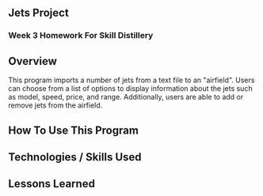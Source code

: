 ## Jets Project
### Week 3 Homework For Skill Distillery

## Overview
This program imports a number of jets from a text file to an "airfield". Users can choose from a
list of options to display information about the jets such as model, speed,
price, and range. Additionally, users are able to add or remove jets from the
airfield.

## How To Use This Program

## Technologies / Skills Used

## Lessons Learned

